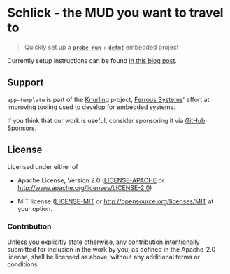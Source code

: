 # Schlick - the MUD you want to travel to

> Quickly set up a [`probe-run`] + [`defmt`] embedded project

[`probe-run`]: https://crates.io/crates/probe-run
[`defmt`]: https://github.com/knurling-rs/defmt

Currently setup instructions can be found [in this blog post].

[in this blog post]: https://ferrous-systems.com/blog/defmt

## Support

`app-template` is part of the [Knurling] project, [Ferrous Systems]' effort at
improving tooling used to develop for embedded systems.

If you think that our work is useful, consider sponsoring it via [GitHub
Sponsors].

## License

Licensed under either of

- Apache License, Version 2.0 ([LICENSE-APACHE](LICENSE-APACHE) or
  http://www.apache.org/licenses/LICENSE-2.0)

- MIT license ([LICENSE-MIT](LICENSE-MIT) or http://opensource.org/licenses/MIT
at your option.

### Contribution

Unless you explicitly state otherwise, any contribution intentionally submitted
for inclusion in the work by you, as defined in the Apache-2.0 license, shall be
licensed as above, without any additional terms or conditions.

[Knurling]: https://github.com/knurling-rs/meta
[Ferrous Systems]: https://ferrous-systems.com/
[GitHub Sponsors]: https://github.com/sponsors/knurling-rs
